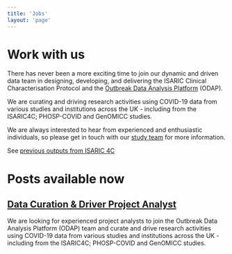 ```yaml
---
title: 'Jobs'
layout: 'page'
---
```


# Work with us

There has never been a more exciting time to join our dynamic and driven data team in designing, developing, and delivering the ISARIC Clinical Characterisation Protocol and the 
[Outbreak Data Analysis Platform](https://isaric4c.net/analysis-platform/) (ODAP).  

We are curating and driving research activities using COVID-19 data from various studies and institutions across the UK - including from the ISARIC4C; PHOSP-COVID and GenOMICC studies.

We are always interested to hear from experienced and enthusiastic individuals, so please get in touch with our [study team](mailto:isaric4c-samples@roslin.ed.ac.uk) for more information. 

See [previous outputs from ISARIC 4C](/outputs/)


# Posts available now


## [Data Curation & Driver Project Analyst](https://elxw.fa.em3.oraclecloud.com/hcmUI/CandidateExperience/en/sites/CX_1001/job/2438/?utm_medium=jobshare)

We are looking for experienced project analysts to join the Outbreak Data Analysis Platform (ODAP) team and curate and drive research activities using COVID-19 data from various studies and institutions across the UK - including from the ISARIC4C; PHOSP-COVID and GenOMICC studies.








